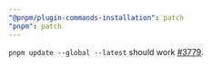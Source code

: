 ```yaml
---
"@pnpm/plugin-commands-installation": patch
"pnpm": patch
---
```


`pnpm update --global --latest` should work [#3779](https://github.com/pnpm/pnpm/issues/3779).
